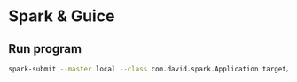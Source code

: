 # Spark & Guice

## Run program

```bash
spark-submit --master local --class com.david.spark.Application target/spark-di-sample-1.0-SNAPSHOT.jar
```